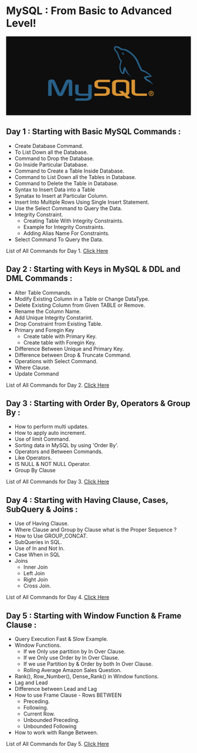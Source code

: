 # MySQL : From Basic to Advanced Level!
![](/images/sql3.png)

## Day 1 : Starting with Basic MySQL Commands :

  - Create Database Command.
  - To List Down all the Database.
  - Command to Drop the Database.
  - Go Inside Particular Database.
  - Command to Create a Table Inside Database.
  - Command to List Down all the Tables in Database.
  - Command to Delete the Table in Database.
  - Syntax to Insert Data into a Table
  - Synatax to Insert at Particular Column.
  - Insert Into Multiple Rows Using Single Insert Statement.
  - Use the Select Command to Query the Data.
  - Integrity Constraint.
     - Creating Table With Integrity Constraints.
     - Example for Integrity Constraints.
     - Adding Alias Name For Constraints.
- Select Command To Query the Data.

List of All Commands for Day 1. [Click Here](https://github.com/TheData-Guy/SQL/tree/main/iNeuron%20BigDataBoot%20Camp%20SQL%20Class/Day%201)

## Day 2 : Starting with Keys in MySQL & DDL and DML Commands :

- Alter Table Commands.
- Modify Existing Column in a Table or Change DataType.
- Delete Existing Column from Given TABLE or Remove.
- Rename the Column Name.
- Add Unique Integrity Constarint.
- Drop Constraint from Existing Table.
- Primary and Foregin Key
  -  Create table with Primary Key.
  -  Create table with Foregin Key.
- Difference Between Unique and Primary Key.
- Difference between Drop & Truncate Command.
- Operations with Select Command.
- Where Clause.
- Update Command


List of All Commands for Day 2. [Click Here](https://github.com/TheData-Guy/SQL/tree/main/iNeuron%20BigDataBoot%20Camp%20SQL%20Class/Day%202)


## Day 3 : Starting with Order By, Operators & Group By :

- How to perform multi updates.
- How to apply auto increment.
- Use of limit Command.
- Sorting data in MySQL by using 'Order By'.
- Operators and Between Commands.
- Like Operators.
- IS NULL & NOT NULL Operator.
- Group By Clause


List of All Commands for Day 3. [Click Here](https://github.com/TheData-Guy/SQL/tree/main/iNeuron%20BigDataBoot%20Camp%20SQL%20Class/Day%203)

## Day 4 : Starting with Having Clause, Cases, SubQuery & Joins :

- Use of Having Clause.
- Where Clause and Group by Clause what is the Proper Sequence ?
- How to Use GROUP_CONCAT.
- SubQueries in SQL.
- Use of In and Not In.
- Case When in SQL
- Joins 
  - Inner Join
  - Left Join
  - Right Join
  - Cross Join.


List of All Commands for Day 4. [Click Here](https://github.com/TheData-Guy/SQL/tree/main/iNeuron%20BigDataBoot%20Camp%20SQL%20Class/Day%204)


## Day 5 : Starting with Window Function & Frame Clause :

- Query Execution Fast & Slow Example.
- Window Functions.
  - If we Only use partition by In Over Clause.
  - If we Only use Order by In Over Clause.
  - If we use Partition by & Order by both In Over Clause.
  - Rolling Average Amazon Sales Question.
- Rank(), Row_Number(), Dense_Rank() in Window functions.
- Lag and Lead
- Difference between Lead and Lag
- How to use Frame Clause - Rows BETWEEN
  - Preceding.
  - Following.
  - Current Row.
  - Unbounded Preceding.
  - Unbounded Following
- How to work with Range Between.

List of All Commands for Day 5. [Click Here](https://github.com/TheData-Guy/SQL/tree/main/iNeuron%20BigDataBoot%20Camp%20SQL%20Class/Day%205)
